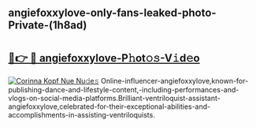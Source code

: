 ## angiefoxxylove-only-fans​-leaked-photo​-Private-(1h8ad)


# <h2><a href="https://mediaupload.pro?title=angiefoxxylove&ref=git">🔗👉 🔴 angiefoxxylove-P𝚑ot𝚘𝚜-V𝚒d𝚎o</a></h2>

[![Corinna Kopf Nue Nu𝚍e𝚜](https://i.imgur.com/0qMVB7G.gif)](https://mediaupload.pro?title=angiefoxxylove&ref=git)
Online-influencer-angiefoxxylove,known-for-publishing-dance-and-lifestyle-content,-including-performances-and-vlogs-on-social-media-platforms.Brilliant-ventriloquist-assistant-angiefoxxylove,celebrated-for-their-exceptional-abilities-and-accomplishments-in-assisting-ventriloquists.  